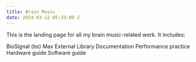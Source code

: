 ```yaml
---
title: Brain Music
date: 2024-03-12 05:33:00 Z
---
```


This is the landing page for all my brain music-related work. It includes:

BioSignal (bs) Max External Library Documentation
Performance practice
Hardware guide
Software guide